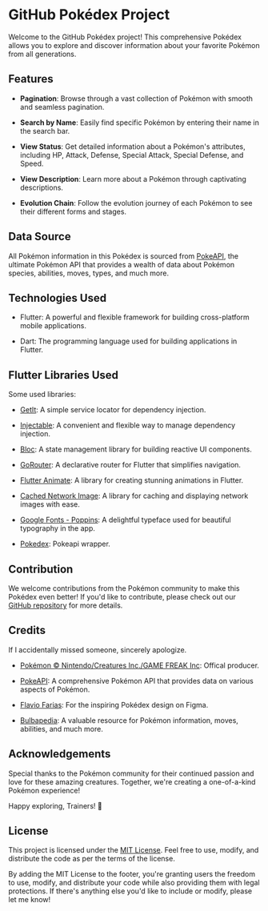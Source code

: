 # GitHub Pokédex Project

Welcome to the GitHub Pokédex project! This comprehensive Pokédex allows you to explore and discover information about your favorite Pokémon from all generations.

## Features

- **Pagination**: Browse through a vast collection of Pokémon with smooth and seamless pagination.

- **Search by Name**: Easily find specific Pokémon by entering their name in the search bar.

- **View Status**: Get detailed information about a Pokémon's attributes, including HP, Attack, Defense, Special Attack, Special Defense, and Speed.

- **View Description**: Learn more about a Pokémon through captivating descriptions.

- **Evolution Chain**: Follow the evolution journey of each Pokémon to see their different forms and stages.

## Data Source

All Pokémon information in this Pokédex is sourced from [PokeAPI](https://pokeapi.co/), the ultimate Pokémon API that provides a wealth of data about Pokémon species, abilities, moves, types, and much more.

## Technologies Used

- Flutter: A powerful and flexible framework for building cross-platform mobile applications.

- Dart: The programming language used for building applications in Flutter.

## Flutter Libraries Used

Some used libraries:

- [GetIt](https://pub.dev/packages/get_it): A simple service locator for dependency injection.

- [Injectable](https://pub.dev/packages/injectable): A convenient and flexible way to manage dependency injection.

- [Bloc](https://pub.dev/packages/flutter_bloc): A state management library for building reactive UI components.

- [GoRouter](https://pub.dev/packages/go_router): A declarative router for Flutter that simplifies navigation.

- [Flutter Animate](https://pub.dev/packages/flutter_animate): A library for creating stunning animations in Flutter.

- [Cached Network Image](https://pub.dev/packages/cached_network_image): A library for caching and displaying network images with ease.

- [Google Fonts - Poppins](https://fonts.google.com/specimen/Poppins): A delightful typeface used for beautiful typography in the app.

- [Pokedex](https://pub.dev/packages/pokedex): Pokeapi wrapper.

## Contribution

We welcome contributions from the Pokémon community to make this Pokédex even better! If you'd like to contribute, please check out our [GitHub repository](https://github.com/your-username/pokedex-project) for more details.

## Credits

If I accidentally missed someone, sincerely apologize.

- [Pokémon © Nintendo/Creatures Inc./GAME FREAK Inc](https://www.pokemon.com/us): Offical producer.

- [PokeAPI](https://pokeapi.co/): A comprehensive Pokémon API that provides data on various aspects of Pokémon.

- [Flavio Farias](https://www.figma.com/file/THLxZSlOoUYMZrjFg0Kl1M/Pok%C3%A9dex?type=design&node-id=18241-2789&mode=design&t=loSHVWpRZJb59w6i-0): For the inspiring Pokédex design on Figma.

- [Bulbapedia](https://bulbapedia.bulbagarden.net/): A valuable resource for Pokémon information, moves, abilities, and much more.

## Acknowledgements

Special thanks to the Pokémon community for their continued passion and love for these amazing creatures. Together, we're creating a one-of-a-kind Pokémon experience!

Happy exploring, Trainers! 🌟

## License
This project is licensed under the [MIT License](https://opensource.org/license/mit/). Feel free to use, modify, and distribute the code as per the terms of the license.

By adding the MIT License to the footer, you're granting users the freedom to use, modify, and distribute your code while also providing them with legal protections. If there's anything else you'd like to include or modify, please let me know!
